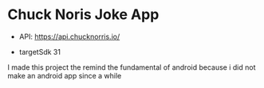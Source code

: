 # Chuck Noris Joke App

* API: https://api.chucknorris.io/

* targetSdk 31

I made this project the remind the fundamental of android because i did not make an android app since a while
